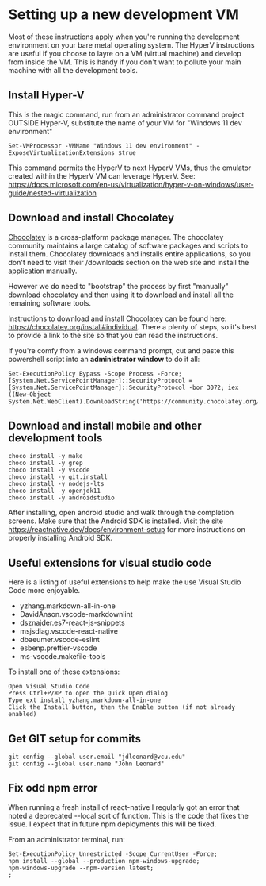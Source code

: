 # Setting up a new development VM

Most of these instructions apply when you're running the development environment on your bare metal operating system.  The HyperV instructions are useful if you choose to layre on a VM (virtual machine) and develop from inside the VM.  This is handy if you don't want to pollute your main machine with all the development tools.

## Install Hyper-V

This is the magic command, run from an administrator command project OUTSIDE Hyper-V, substitute the name of your VM for "Windows 11 dev environment"

    Set-VMProcessor -VMName "Windows 11 dev environment" -ExposeVirtualizationExtensions $true

This command permits the HyperV to next HyperV VMs, thus the emulator created within the HyperV VM can leverage HyperV.  See:  <https://docs.microsoft.com/en-us/virtualization/hyper-v-on-windows/user-guide/nested-virtualization>

## Download and install Chocolatey

[Chocolatey](https://chocolatey.org/install#individual) is a cross-platform
package manager.  The chocolatey community maintains a large catalog of
software packages and scripts to install them.  Chocolatey downloads and installs entire applications, so you don't need to visit their /downloads section on the web site and install the application manually.

However we do need to "bootstrap" the process by first "manually" download chocolatey and then using it to download and install all the
remaining software tools.

Instructions to download and install Chocolatey can be found here: <https://chocolatey.org/install#individual>.  There a plenty of steps, so it's best to provide a link to the site so that you can read the instructions.

If you're comfy from a windows command prompt, cut and paste this powershell script into an **administrator window** to do it all:

    Set-ExecutionPolicy Bypass -Scope Process -Force; [System.Net.ServicePointManager]::SecurityProtocol = [System.Net.ServicePointManager]::SecurityProtocol -bor 3072; iex ((New-Object System.Net.WebClient).DownloadString('https://community.chocolatey.org/install.ps1'))

## Download and install mobile and other development tools

    choco install -y make
    choco install -y grep
    choco install -y vscode
    choco install -y git.install
    choco install -y nodejs-lts
    choco install -y openjdk11
    choco install -y androidstudio

After installing, open android studio and walk through the completion screens.  Make sure that the Android SDK is installed.  Visit the site <https://reactnative.dev/docs/environment-setup> for more instructions on properly installing Android SDK.

## Useful extensions for visual studio code

Here is a listing of useful extensions to help make the use Visual Studio Code more enjoyable.

- yzhang.markdown-all-in-one
- DavidAnson.vscode-markdownlint
- dsznajder.es7-react-js-snippets
- msjsdiag.vscode-react-native
- dbaeumer.vscode-eslint
- esbenp.prettier-vscode
- ms-vscode.makefile-tools

To install one of these extensions:

    Open Visual Studio Code
    Press Ctrl+P/⌘P to open the Quick Open dialog
    Type ext install yzhang.markdown-all-in-one
    Click the Install button, then the Enable button (if not already enabled)

## Get GIT setup for commits

    git config --global user.email "jdleonard@vcu.edu"
    git config --global user.name "John Leonard"

## Fix odd npm error

When running a fresh install of react-native I regularly got an error that noted a deprecated --local sort of function.  This is the code that fixes the issue.  I expect that in future npm deployments this will be fixed.

From an administrator terminal, run:

    Set-ExecutionPolicy Unrestricted -Scope CurrentUser -Force; 
    npm install --global --production npm-windows-upgrade;
    npm-windows-upgrade --npm-version latest;
    ;
